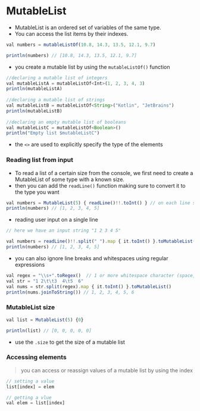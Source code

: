 # MutableList
+ MutableList is an ordered set of variables of the same type.
+ You can access the list items by their indexes.
```js
val numbers = mutableListOf(10.8, 14.3, 13.5, 12.1, 9.7) 

println(numbers) // [10.8, 14.3, 13.5, 12.1, 9.7]
```
+ you create a mutable list by using the `mutableListOf()` function
```js 
//declaring a mutable list of integers
val mutableListA = mutableListOf<Int>(1, 2, 3, 4, 3)
println(mutableListA)
  
//declaring a mutable list of strings
val mutableListB = mutableListOf<String>("Kotlin", "JetBrains")
println(mutableListB)
  
//declaring an empty mutable list of booleans
val mutableListC = mutableListOf<Boolean>()
println("Empty list $mutableListC")
```
+ the `<>` are used to explicitly specify the type of the elements

### Reading list from input
+ To read a list of a certain size from the console, we first need to create a MutableList of some type with a known size.
+ then you can add the `readLine()` function making sure to convert it to the type you want
```js
val numbers = MutableList(5) { readLine()!!.toInt() } // on each line single numbers from 1 to 5
println(numbers) // [1, 2, 3, 4, 5]
```
+ reading user input on a single line
```js
// here we have an input string "1 2 3 4 5"

val numbers = readLine()!!.split(" ").map { it.toInt() }.toMutableList()
println(numbers) // [1, 2, 3, 4, 5]
```
+ you can also ignore line breaks and whitespaces using regular expressions
```js
val regex = "\\s+".toRegex()  // 1 or more whitespace character (space, tabs etc.)
val str = "1 2\t\t3  4\t5  6"
val nums = str.split(regex).map { it.toInt() }.toMutableList()
println(nums.joinToString()) // 1, 2, 3, 4, 5, 6
```

### MutableList size
```js
val list = MutableList(5) {0}

println(list) // [0, 0, 0, 0, 0]
```
+ use the `.size` to get the size of a mutable list

### Accessing elements
> you can access or reassign values of a mutable list by using the index
```js
// setting a value
list[index] = elem

// getting a vlue
val elem = list[index]
```
